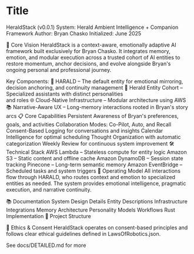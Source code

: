 # Title

HeraldStack (v0.0.1)
System: Herald Ambient Intelligence + Companion Framework
Author: Bryan Chasko
Initialized: June 2025

🧭 Core Vision
HeraldStack is a context-aware, emotionally adaptive AI framework built
exclusively for Bryan Chasko. It integrates memory, emotion, and modular
execution across a trusted cohort of AI entities to restore momentum, anchor
decisions, and evolve alongside Bryan's ongoing personal and professional
journey.

Key Components:
🦊 HARALD – The default entity for emotional mirroring, decision anchoring, and
continuity management
🧠 Herald Entity Cohort – Specialized assistants with distinct personalities  
and roles
🌐 Cloud-Native Infrastructure – Modular architecture using AWS
📚 Narrative-Aware UX – Long-memory interactions rooted in Bryan's story arcs
📋 Core Capabilities
Persistent Awareness of Bryan's preferences, goals, and activities
Collaboration Modes: Co-Pilot, Auto, and Recall
Consent-Based Logging for conversations and insights
Calendar Intelligence for optimal scheduling
Thought Organization with automatic categorization
Weekly Review for continuous system improvement
🛠️ Technical Stack
AWS Lambda – Stateless compute for entity logic
Amazon S3 – Static content and offline cache
Amazon DynamoDB – Session state tracking
Pinecone – Long-term semantic memory
Amazon EventBridge – Scheduled tasks and system triggers
🔄 Operating Model
All interactions flow through HARALD, who routes context and emotion to
specialized entities as needed. The system provides emotional intelligence,
pragmatic execution, and narrative continuity.

📚 Documentation
System Design Details
Entity Descriptions
Infrastructure
Integrations
Memory Architecture
Personality Models
Workflows
Rust Implementation
📂 Project Structure

🔐 Ethics & Consent
HeraldStack operates on consent-based principles and follows clear ethical
guidelines defined in LawsOfRobotics.json.

See docs/DETAILED.md for more
